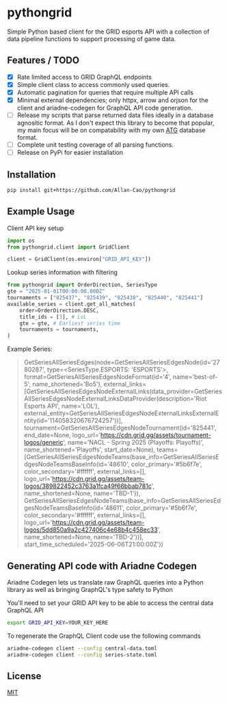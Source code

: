 # pythongrid
Simple Python based client for the GRID esports API with a collection of data pipeline functions to support processing of game data.

## Features / TODO
- [x] Rate limited access to GRID GraphQL endpoints
- [x] Simple client class to access commonly used queries.
- [x] Automatic pagination for queries that require multiple API calls
- [x] Minimal external dependencies; only httpx, arrow and orjson for the client and ariadne-codegen for GraphQL API code generation.
- [ ] Release my scripts that parse returned data files ideally in a database agnositic format. As I don't expect this library to become that popular, my main focus will be on compatability with my own [ATG](https://github.com/Allan-Cao/ATG) database format.
- [ ] Complete unit testing coverage of all parsing functions.
- [ ] Release on PyPi for easier installation

## Installation

```bash
pip install git+https://github.com/Allan-Cao/pythongrid
```

## Example Usage

Client API key setup

```python
import os
from pythongrid.client import GridClient

client = GridClient(os.environ["GRID_API_KEY"])
```

Lookup series information with filtering
```python
from pythongrid import OrderDirection, SeriesType
gte = "2025-01-01T00:00:00.000Z"
tournaments = ["825437", "825439", "825438", "825440", "825441"]
available_series = client.get_all_matches(
    order=OrderDirection.DESC,
    title_ids = [3], # LoL
    gte = gte, # Earliest series time
    tournaments = tournaments,
)
```
Example Series:

> GetSeriesAllSeriesEdges(node=GetSeriesAllSeriesEdgesNode(id='2780287', type=<SeriesType.ESPORTS: 'ESPORTS'>, format=GetSeriesAllSeriesEdgesNodeFormat(id='4', name='best-of-5', name_shortened='Bo5'), external_links=[GetSeriesAllSeriesEdgesNodeExternalLinks(data_provider=GetSeriesAllSeriesEdgesNodeExternalLinksDataProvider(description='Riot Esports API', name='LOL'), external_entity=GetSeriesAllSeriesEdgesNodeExternalLinksExternalEntity(id='114058320676724257'))], tournament=GetSeriesAllSeriesEdgesNodeTournament(id='825441', end_date=None, logo_url='https://cdn.grid.gg/assets/tournament-logos/generic', name='NACL - Spring 2025 (Playoffs: Playoffs)', name_shortened='Playoffs', start_date=None), teams=[GetSeriesAllSeriesEdgesNodeTeams(base_info=GetSeriesAllSeriesEdgesNodeTeamsBaseInfo(id='48610', color_primary='#5b6f7e', color_secondary='#ffffff', external_links=[], logo_url='https://cdn.grid.gg/assets/team-logos/389822452c3763a1fca49f66bbab781c', name_shortened=None, name='TBD-1')), GetSeriesAllSeriesEdgesNodeTeams(base_info=GetSeriesAllSeriesEdgesNodeTeamsBaseInfo(id='48611', color_primary='#5b6f7e', color_secondary='#ffffff', external_links=[], logo_url='https://cdn.grid.gg/assets/team-logos/5dd850a9a2c427406c4e68b4c458ec33', name_shortened=None, name='TBD-2'))], start_time_scheduled='2025-06-06T21:00:00Z'))

## Generating API code with Ariadne Codegen
Ariadne Codegen lets us translate raw GraphQL queries into a Python library as well as bringing GraphQL's type safety to Python

You'll need to set your GRID API key to be able to access the central data GraphQL API
```bash
export GRID_API_KEY=YOUR_KEY_HERE
```

To regenerate the GraphQL Client code use the following commands
```bash
ariadne-codegen client --config central-data.toml
ariadne-codegen client --config series-state.toml
```

## License

[MIT](https://choosealicense.com/licenses/mit/)
